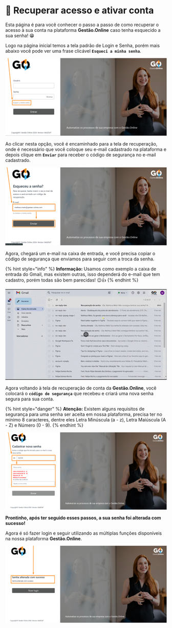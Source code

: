 # 🔐 Recuperar acesso e ativar conta

Esta página é para você conhecer o passo a passo de como recuperar o acesso à sua conta na plataforma **Gestão.Online** caso tenha esquecido a sua senha! 😁

Logo na página inicial temos a tela padrão de Login e Senha, porém mais abaixo você pode ver uma frase clicável **`Esqueci a minha senha`**.

![](/erp-v2/assets/tela_login_recuperar.png)

Ao clicar nesta opção, você é encaminhado para a tela de recuperação, onde é necessário que você coloque seu e-mail cadastrado na plataforma e depois clique em **`Enviar`** para receber o código de segurança no e-mail cadastrado.

![](/erp-v2/assets/tela_login_recupera_email.png)

Agora, chegará um e-mail na caixa de entrada, e você precisa copiar o código de segurança que enviamos para seguir com a troca da senha.

{% hint style="info" %}
**Informação:** Usamos como exemplo a caixa de entrada do Gmail, mas existem outras, isso dependerá do e-mail que tem cadastro, porém todas são bem parecidas! 😉👍
{% endhint %}

![](/erp-v2/assets/tela_login_cod_email.gif)


Agora voltando à tela de recuperação de conta da **Gestão.Online**, você colocará o **`código de segurança`** que recebeu e criará uma nova senha segura para sua conta. 

{% hint style="danger" %}
**Atenção:** Existem alguns requisitos de segurança para uma senha ser aceita em nossa plataforma, precisa ter no mínimo 8 caracteres, dentre eles Letra Minúscula (a - z), Letra Maiúscula (A - Z) e Número (0 - 9).
{% endhint %}

![](/erp-v2/assets/tela_login_recuperar_nova_senha.png)



**Prontinho, após ter seguido esses passos, a sua senha foi alterada com sucesso!**

Agora é só fazer login e seguir utilizando as múltiplas funções disponíveis na nossa plataforma **Gestão.Online**.

![](/erp-v2/assets/tela_login_recuperar_sucesso.png)